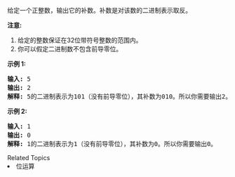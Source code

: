 <p>给定一个正整数，输出它的补数。补数是对该数的二进制表示取反。</p>

<p><strong>注意:</strong></p>

<ol>
	<li>给定的整数保证在32位带符号整数的范围内。</li>
	<li>你可以假定二进制数不包含前导零位。</li>
</ol>

<p><strong>示例 1:</strong></p>

<pre>
<strong>输入:</strong> 5
<strong>输出:</strong> 2
<strong>解释:</strong> 5的二进制表示为101（没有前导零位），其补数为010。所以你需要输出2。
</pre>

<p><strong>示例 2:</strong></p>

<pre>
<strong>输入:</strong> 1
<strong>输出:</strong> 0
<strong>解释:</strong> 1的二进制表示为1（没有前导零位），其补数为0。所以你需要输出0。
</pre>
<div><div>Related Topics</div><div><li>位运算</li></div></div>
